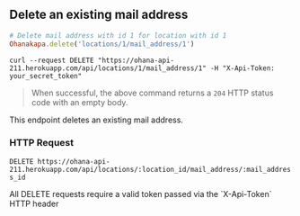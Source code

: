 ## Delete an existing mail address

```ruby
# Delete mail address with id 1 for location with id 1
Ohanakapa.delete('locations/1/mail_address/1')
```

```shell
curl --request DELETE "https://ohana-api-211.herokuapp.com/api/locations/1/mail_address/1" -H "X-Api-Token: your_secret_token"
```

> When successful, the above command returns a `204` HTTP status code with an empty body.

This endpoint deletes an existing mail address.

### HTTP Request

`DELETE https://ohana-api-211.herokuapp.com/api/locations/:location_id/mail_address/:mail_address_id`

<aside class="warning">All DELETE requests require a valid token passed via the
`X-Api-Token` HTTP header</aside>
